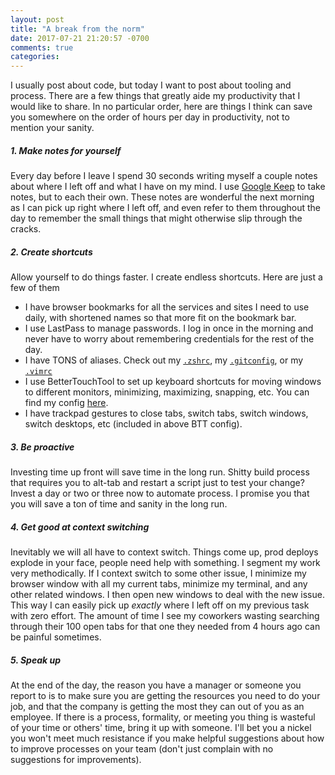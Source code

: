 ```yaml
---
layout: post
title: "A break from the norm"
date: 2017-07-21 21:20:57 -0700
comments: true
categories: 
---
```


I usually post about code, but today I want to post about tooling and process. There are a few things that greatly aide my productivity that I would like to share. In no particular order, here are things I think can save you somewhere on the order of hours per day in productivity, not to mention your sanity.

##### 1. Make notes for yourself

Every day before I leave I spend 30 seconds writing myself a couple notes about where I left off and what I have on my mind. I use [Google Keep](https://www.google.com/keep/) to take notes, but to each their own. These notes are wonderful the next morning as I can pick up right where I left off, and even refer to them throughout the day to remember the small things that might otherwise slip through the cracks.

##### 2. Create shortcuts

Allow yourself to do things faster. I create endless shortcuts. Here are just a few of them

 - I have browser bookmarks for all the services and sites I need to use daily, with shortened names so that more fit on the bookmark bar.
 - I use LastPass to manage passwords. I log in once in the morning and never have to worry about remembering credentials for the rest of the day.
 - I have TONS of aliases. Check out my [`.zshrc`](https://github.com/skylarmb/dotfiles/blob/master/.zshrc), my [`.gitconfig`](https://github.com/skylarmb/dotfiles/blob/master/.gitconfig), or my [`.vimrc`](https://github.com/skylarmb/dotfiles/blob/master/.vimrc)
 - I use BetterTouchTool to set up keyboard shortcuts for moving windows to different monitors, minimizing, maximizing, snapping, etc. You can find my config [here](https://github.com/skylarmb/dotfiles/blob/master/btt.json).
 - I have trackpad gestures to close tabs, switch tabs, switch windows, switch desktops, etc (included in above BTT config).

##### 3. Be proactive

Investing time up front will save time in the long run. Shitty build process that requires <!-- more -->you to alt-tab and restart a script just to test your change? Invest a day or two or three now to automate process. I promise you that you will save a ton of time and sanity in the long run.

##### 4. Get good at context switching

Inevitably we will all have to context switch. Things come up, prod deploys explode in your face, people need help with something. I segment my work very methodically. If I context switch to some other issue, I minimize my browser window with all my current tabs, minimize my terminal, and any other related windows. I then open new windows to deal with the new issue. This way I can easily pick up _exactly_ where I left off on my previous task with zero effort. The amount of time I see my coworkers wasting searching through their 100 open tabs for that one they needed from 4 hours ago can be painful sometimes.

##### 5. Speak up

At the end of the day, the reason you have a manager or someone you report to is to make sure you are getting the resources you need to do your job, and that the company is getting the most they can out of you as an employee. If there is a process, formality, or meeting you thing is wasteful of your time or others' time, bring it up with someone. I'll bet you a nickel you won't meet much resistance if you make helpful suggestions about how to improve processes on your team (don't just complain with no suggestions for improvements).
